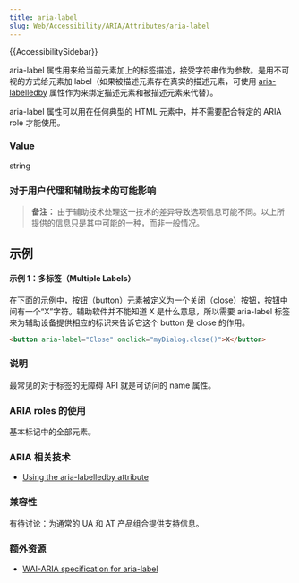 ```yaml
---
title: aria-label
slug: Web/Accessibility/ARIA/Attributes/aria-label
---
```


{{AccessibilitySidebar}}

aria-label 属性用来给当前元素加上的标签描述，接受字符串作为参数。是用不可视的方式给元素加 label（如果被描述元素存在真实的描述元素，可使用 [aria-labelledby](/zh-CN/Accessibility/ARIA/ARIA_Techniques/Using_the_aria-labelledby_attribute) 属性作为来绑定描述元素和被描述元素来代替）。

aria-label 属性可以用在任何典型的 HTML 元素中，并不需要配合特定的 ARIA role 才能使用。

### Value

string

### 对于用户代理和辅助技术的可能影响

> **备注：** 由于辅助技术处理这一技术的差异导致选项信息可能不同。以上所提供的信息只是其中可能的一种，而非一般情况。

## 示例

#### 示例 1：多标签（Multiple Labels）

在下面的示例中，按钮（button）元素被定义为一个关闭（close）按钮，按钮中间有一个“X”字符。辅助软件并不能知道 X 是什么意思，所以需要 aria-label 标签来为辅助设备提供相应的标识来告诉它这个 button 是 close 的作用。

```html
<button aria-label="Close" onclick="myDialog.close()">X</button>
```

### 说明

最常见的对于标签的无障碍 API 就是可访问的 name 属性。

### ARIA roles 的使用

基本标记中的全部元素。

### ARIA 相关技术

- [Using the aria-labelledby attribute](/zh-CN/Accessibility/ARIA/ARIA_Techniques/Using_the_aria-labelledby_attribute)

### 兼容性

有待讨论：为通常的 UA 和 AT 产品组合提供支持信息。

### 额外资源

- [WAI-ARIA specification for aria-label](http://www.w3.org/TR/wai-aria/states_and_properties#aria-label)

